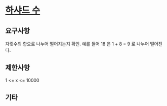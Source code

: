 # [하샤드 수](https://programmers.co.kr/learn/courses/30/lessons/12947)

## 요구사항

자릿수의 합으로 나누어 떨어지는지 확인. 예를 들어 18 은 1 + 8 = 9 로 나누어 떨어진다.

## 제한사항

1 <= x <= 10000

## 기타
